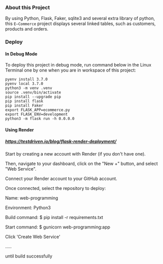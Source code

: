 ### About this Project
By using Python, Flask, Faker, sqlite3 and several extra library of python, this `E—Commerce` project displays several linked tables, such as customers, products and orders.

### Deploy
#### In Debug Mode
To deploy this project in debug mode, run command below in the Linux Terminal one by one when you are in workspace of this project:
```
pyenv install 3.7.0
pyenv local 3.7.0
python3 -m venv .venv
source .venv/bin/activate
pip install --upgrade pip
pip install flask
pip install Faker
export FLASK_APP=ecommerce.py
export FLASK_ENV=development
python3 -m flask run -h 0.0.0.0
```
#### Using Render

##### https://testdriven.io/blog/flask-render-deployment/

Start by creating a new account with Render (if you don't have one).

Then, navigate to your dashboard, click on the "New +" button, and select "Web Service".

Connect your Render account to your GitHub account. 

Once connected, select the repository to deploy:

Name: web-programming

Environment: Python3

Build command: $ pip install -r requirements.txt

Start command: $ gunicorn web-programming:app

 

Click 'Create Web Service'

..... 

until build successfully